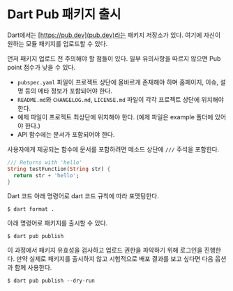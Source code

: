 # Dart Pub 패키지 출시

Dart에서는 [https://pub.dev](pub.dev)라는 패키지 저장소가 있다. 여기에 자신이 원하는 모듈 패키지를 업로드할 수 있다.

먼저 패키지 업로드 전 주의해야 할 점들이 있다. 일부 유의사항을 따르지 않으면 Pub point 점수가 낮을 수 있다.

- `pubspec.yaml` 파일이 프로젝트 상단에 올바르게 존재해야 하며 홈페이지, 이슈, 설명 등의 메타 정보가 포함되어야 한다.
- `README.md`와 `CHANGELOG.md`, `LICENSE.md` 파일이 각각 프로젝트 상단에 위치해야 한다.
- 예제 파일이 프로젝트 최상단에 위치해야 한다. (예제 파일은 example 폴더에 있어야 한다.)
- API 함수에는 문서가 포함되어야 한다.

사용자에게 제공되는 함수에 문서를 포함하려면 메소드 상단에 `///` 주석을 포함한다.

```dart
/// Returns with 'hello'
String testFunction(String str) {
  return str + 'hello';
}
```

Dart 코드 아래 명령어로 dart 코드 규칙에 따라 포맷팅한다.

```shell
$ dart format .
```

아래 명령어로 패키지를 출시할 수 있다.

```shell
$ dart pub publish
```

이 과정에서 패키지 유효성을 검사하고 업로드 권한을 파악하기 위해 로그인을 진행한다. 만약 실제로 패키지를 출시하지 않고 시험적으로 배포 결과를 보고 싶다면 다음 옵션과 함께 사용한다.

```shell
$ dart pub publish --dry-run
```
